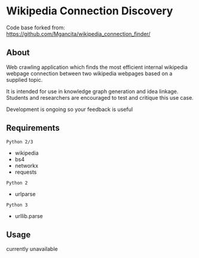 # Wikipedia Connection Discovery
Code base forked from: https://github.com/Mgancita/wikipedia_connection_finder/
## About
  Web crawling application which finds the most efficient internal wikipedia webpage connection between two wikipedia webpages based on a supplied topic.

  It is intended for use in knowledge graph generation and idea linkage. Students and researchers are encouraged to test and critique this use case.

  Development is ongoing so your feedback is useful 

## Requirements
`Python 2/3`
* wikipedia
* bs4
* networkx
* requests

`Python 2`
  * urlparse

`Python 3`
  * urllib.parse

## Usage
  currently unavailable
